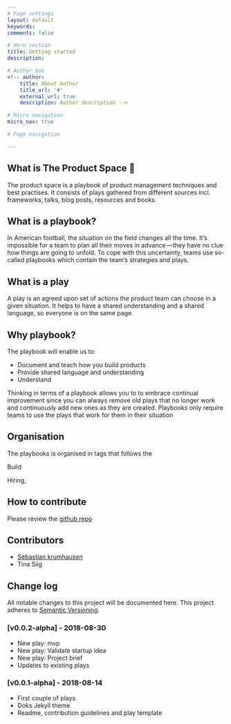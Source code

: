 ```yaml
---
# Page settings
layout: default
keywords:
comments: false

# Hero section
title: Getting started
description:

# Author box
<!-- author:
    title: About Author
    title_url: '#'
    external_url: true
    description: Author description -->

# Micro navigation
micro_nav: true

# Page navigation

---
```

## What is The Product Space 🚀
The product space is a playbook of product management techniques and best practises. It consists of plays gathered from different sources incl. frameworks, talks, blog posts, resources and books.

## What is a playbook?
In American football, the situation on the field changes all the time. It’s impossible for a team to plan all their moves in advance — they have no clue how things are going to unfold. To cope with this uncertainty, teams use so-called playbooks which contain the team’s strategies and plays.

## What is a play
A play is an agreed upon set of actions the product team can choose in a given situation. It helps to have a shared understanding and a shared language, so everyone is on the same page.



## Why playbook?

The playbook will enable us to:

- Document and teach how you build products
- Provide shared language and understanding
- Understand 



Thinking in terms of a playbook allows you to to embrace continual improvement since you can always remove old plays that no longer work and continuously add new ones as they are created. Playbooks only require teams to use the plays that work for them in their situation



## Organisation

The playbooks is organised in tags that follows the 

Build

Hiring, 



## How to contribute
Please review the [github repo](https://github.com/mrkrumhausen/product-space)

## Contributors
- [Sebastian krumhausen](https://krumhausen.com?utm_source=product-space&utm_medium=website)
- Tina Siig

## Change log
All notable changes to this project will be documented here. This project adheres to [Semantic Versioning](https://semver.org).

### [v0.0.2-alpha] - 2018-08-30
- New play: mvp
- New play: Validate startup idea
- New play: Project brief
- Updates to existing plays

### [v0.0.1-alpha] - 2018-08-14
- First couple of plays
- Doks Jekyll theme
- Readme, contribution guidelines and play template

